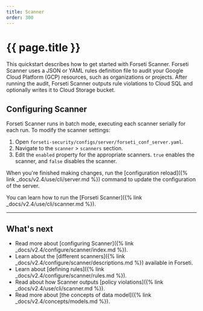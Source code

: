 ```yaml
---
title: Scanner
order: 300
---
```


# {{ page.title }}

This quickstart describes how to get started with Forseti Scanner. Forseti
Scanner uses a JSON or YAML rules definition file to audit your Google Cloud
Platform (GCP) resources, such as organizations or projects. After running the
audit, Forseti Scanner outputs rule violations to Cloud SQL and optionally
writes it to Cloud Storage bucket.


## Configuring Scanner

Forseti Scanner runs in batch mode, executing each scanner serially
for each run. To modify the scanner settings:

1. Open `forseti-security/configs/server/forseti_conf_server.yaml`.
1. Navigate to the `scanner` > `scanners` section.
1. Edit the `enabled` property for the appropriate scanners.
   `true` enables the scanner, and `false` disables the scanner.

When you're finished making changes, run the
[configuration reload]({% link _docs/v2.4/use/cli/server.md %})
command to update the configuration of the server.

You can learn how to run the [Forseti Scanner]({% link _docs/v2.4/use/cli/scanner.md %}).

---

## What's next

* Read more about [configuring Scanner]({% link _docs/v2.4/configure/scanner/index.md %}).
* Learn about the [different scanners]({% link _docs/v2.4/configure/scanner/descriptions.md %}) available in Forseti.
* Learn about [defining rules]({% link _docs/v2.4/configure/scanner/rules.md %}).
* Read about how Scanner outputs [policy violations]({% link _docs/v2.4/use/cli/scanner.md %}).
* Read more about [the concepts of data model]({% link _docs/v2.4/concepts/models.md %}).
